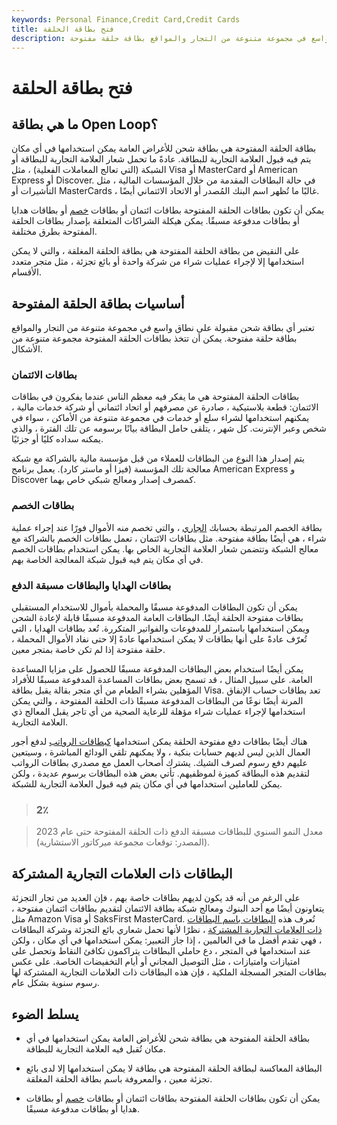 ```yaml
---
keywords: Personal Finance,Credit Card,Credit Cards
title: فتح بطاقة الحلقة
description: تعتبر أي بطاقة شحن مقبولة على نطاق واسع في مجموعة متنوعة من التجار والمواقع بطاقة حلقة مفتوحة.
---
```


# فتح بطاقة الحلقة
## ما هي بطاقة Open Loop؟

بطاقة الحلقة المفتوحة هي بطاقة شحن للأغراض العامة يمكن استخدامها في أي مكان يتم فيه قبول العلامة التجارية للبطاقة. عادةً ما تحمل شعار العلامة التجارية للبطاقة أو الشبكة (التي تعالج المعاملات الفعلية) ، مثل Visa أو MasterCard أو American Express أو Discover. في حالة البطاقات المقدمة من خلال المؤسسات المالية ، مثل التأشيرات أو MasterCards ، غالبًا ما تُظهر اسم البنك المُصدر أو الاتحاد الائتماني أيضًا.

يمكن أن تكون بطاقات الحلقة المفتوحة بطاقات ائتمان أو بطاقات [خصم](/debitcard) أو بطاقات هدايا أو بطاقات مدفوعة مسبقًا. يمكن هيكلة الشراكات المتعلقة بإصدار بطاقات الحلقة المفتوحة بطرق مختلفة.

على النقيض من بطاقة الحلقة المفتوحة هي بطاقة الحلقة المغلقة ، والتي لا يمكن استخدامها إلا لإجراء عمليات شراء من شركة واحدة أو بائع تجزئة ، مثل متجر متعدد الأقسام.

## أساسيات بطاقة الحلقة المفتوحة

تعتبر أي بطاقة شحن مقبولة على نطاق واسع في مجموعة متنوعة من التجار والمواقع بطاقة حلقة مفتوحة. يمكن أن تتخذ بطاقات الحلقة المفتوحة مجموعة متنوعة من الأشكال.

### بطاقات الائتمان

بطاقات الحلقة المفتوحة هي ما يفكر فيه معظم الناس عندما يفكرون في بطاقات الائتمان: قطعة بلاستيكية ، صادرة عن مصرفهم أو اتحاد ائتماني أو شركة خدمات مالية ، يمكنهم استخدامها لشراء سلع أو خدمات في مجموعة متنوعة من الأماكن ، سواء في شخص وعبر الإنترنت. كل شهر ، يتلقى حامل البطاقة بيانًا برسومه عن تلك الفترة ، والذي يمكنه سداده كليًا أو جزئيًا.

يتم إصدار هذا النوع من البطاقات للعملاء من قبل مؤسسة مالية بالشراكة مع شبكة معالجة تلك المؤسسة (فيزا أو ماستر كارد). يعمل برنامج American Express و Discover كمصرف إصدار ومعالج شبكي خاص بهما.

### بطاقات الخصم

بطاقة الخصم المرتبطة بحسابك [الجاري](/checkingaccount) ، والتي تخصم منه الأموال فورًا عند إجراء عملية شراء ، هي أيضًا بطاقة مفتوحة. مثل بطاقات الائتمان ، تعمل بطاقات الخصم بالشراكة مع معالج الشبكة وتتضمن شعار العلامة التجارية الخاص بها. يمكن استخدام بطاقات الخصم في أي مكان يتم فيه قبول شبكة المعالجة الخاصة بهم.

### بطاقات الهدايا والبطاقات مسبقة الدفع

يمكن أن تكون البطاقات المدفوعة مسبقًا والمحملة بأموال للاستخدام المستقبلي بطاقات مفتوحة الحلقة أيضًا. البطاقات العامة المدفوعة مسبقًا قابلة لإعادة الشحن ويمكن استخدامها باستمرار للمدفوعات والفواتير المتكررة. تُعد بطاقات الهدايا ، التي تُعرّف عادةً على أنها بطاقات لا يمكن استخدامها عادةً إلا حتى نفاد الأموال المحملة ، حلقة مفتوحة إذا لم تكن خاصة بمتجر معين.

يمكن أيضًا استخدام بعض البطاقات المدفوعة مسبقًا للحصول على مزايا المساعدة العامة. على سبيل المثال ، قد تسمح بعض بطاقات المساعدة المدفوعة مسبقًا للأفراد المؤهلين بشراء الطعام من أي متجر بقالة يقبل بطاقة Visa. تعد بطاقات حساب الإنفاق المرنة أيضًا نوعًا من البطاقات المدفوعة مسبقًا ذات الحلقة المفتوحة ، والتي يمكن استخدامها لإجراء عمليات شراء مؤهلة للرعاية الصحية من أي تاجر يقبل المعالج ذي العلامة التجارية.

هناك أيضًا بطاقات دفع مفتوحة الحلقة يمكن استخدامها [كبطاقات الرواتب](/payroll-card) لدفع أجور العمال الذين ليس لديهم حسابات بنكية ، ولا يمكنهم تلقي الودائع المباشرة ، وسيتعين عليهم دفع رسوم لصرف الشيك. يشترك أصحاب العمل مع مصدري بطاقات الرواتب لتقديم هذه البطاقة كميزة لموظفيهم. تأتي بعض هذه البطاقات برسوم عديدة ، ولكن يمكن للعاملين استخدامها في أي مكان يتم فيه قبول العلامة التجارية للشبكة.

> ### 2٪

> معدل النمو السنوي للبطاقات مسبقة الدفع ذات الحلقة المفتوحة حتى عام 2023 (المصدر: توقعات مجموعة ميركاتور الاستشارية).

>

## البطاقات ذات العلامات التجارية المشتركة

على الرغم من أنه قد يكون لديهم بطاقات خاصة بهم ، فإن العديد من تجار التجزئة يتعاونون أيضًا مع أحد البنوك ومعالج شبكة بطاقة الائتمان لتقديم بطاقات ائتمان مفتوحة ، مثل Amazon Visa أو SaksFirst MasterCard. تُعرف هذه [البطاقات باسم البطاقات ذات العلامات التجارية المشتركة](/co-branded-card) ، نظرًا لأنها تحمل شعاري بائع التجزئة وشركة البطاقات ، فهي تقدم أفضل ما في العالمين ، إذا جاز التعبير: يمكن استخدامها في أي مكان ، ولكن عند استخدامها في المتجر ، دع حاملي البطاقات يتراكمون تكافئ النقاط وتحصل على امتيازات وامتيازات ، مثل التوصيل المجاني أو أيام التخفيضات الخاصة. على عكس بطاقات المتجر المسجلة الملكية ، فإن هذه البطاقات ذات العلامات التجارية المشتركة لها رسوم سنوية بشكل عام.

## يسلط الضوء

- بطاقة الحلقة المفتوحة هي بطاقة شحن للأغراض العامة يمكن استخدامها في أي مكان تُقبل فيه العلامة التجارية للبطاقة.

- البطاقة المعاكسة لبطاقة الحلقة المفتوحة هي بطاقة لا يمكن استخدامها إلا لدى بائع تجزئة معين ، والمعروفة باسم بطاقة الحلقة المغلقة.

- يمكن أن تكون بطاقات الحلقة المفتوحة بطاقات ائتمان أو بطاقات [خصم](/debitcard) أو بطاقات هدايا أو بطاقات مدفوعة مسبقًا.

